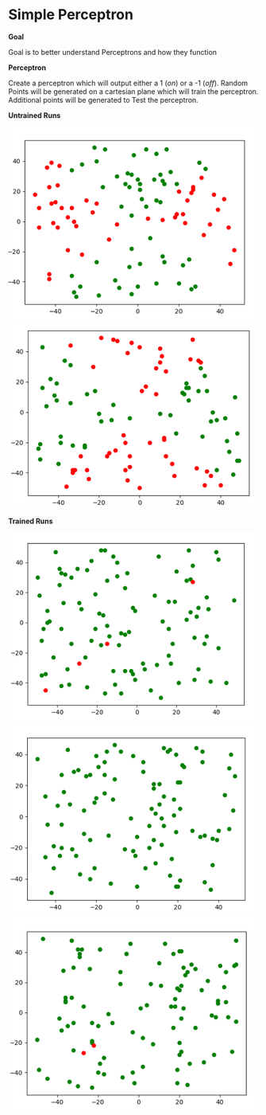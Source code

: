 # Simple Perceptron

**Goal**

Goal is to better understand Perceptrons and how they function

**Perceptron**

Create a perceptron which will output either a 1 (*on*) or a -1 (*off*).
Random Points will be generated on a cartesian plane which will train the
perceptron. Additional points will be generated to Test the perceptron.

**Untrained Runs**

![Untrained](Images/unTrained2.png)
![Untrained](Images/unTrained1.png)

**Trained Runs**

![Trained](Images/Trained1.png)
![Trained](Images/Trained2.png)
![Trained](Images/Trained3.png)
